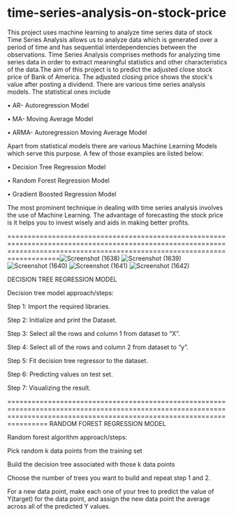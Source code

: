 # time-series-analysis-on-stock-price
This project uses machine learning to analyze time series data of stock
Time Series Analysis allows us to analyze data which is generated  over a period of time and has sequential interdependencies between  the observations. Time Series Analysis comprises methods for analyzing time series data in order to extract meaningful statistics and other characteristics of the data.The aim of this project is to predict the adjusted  close stock price of Bank of America. The adjusted closing price  shows the stock's value after posting a dividend. There are various  time series analysis models. The statistical ones include ​

• AR- Autoregression Model  ​

• MA- Moving Average Model  ​

• ARMA- Autoregression Moving Average Model​

Apart from statistical models there are various Machine Learning  Models which serve this purpose. A few of those examples are listed  below:  ​

• Decision Tree Regression Model  ​

• Random Forest Regression Model  ​

• Gradient Boosted Regression Model  ​

The most prominent technique in dealing with time series analysis  involves the use of Machine Learning. The advantage of forecasting  the stock price is it helps you to invest wisely and aids in making  better profits.​

===============================================================================================================================================================================![Screenshot (1638)](https://user-images.githubusercontent.com/56502606/121807360-6c94e480-cc71-11eb-8c39-341927b8fcc6.png)
![Screenshot (1639)](https://user-images.githubusercontent.com/56502606/121807362-6dc61180-cc71-11eb-97e5-a1c25063c81a.png)
![Screenshot (1640)](https://user-images.githubusercontent.com/56502606/121807363-6e5ea800-cc71-11eb-8395-3cab53bdf025.png)
![Screenshot (1641)](https://user-images.githubusercontent.com/56502606/121807366-6f8fd500-cc71-11eb-89f9-de84c5a68984.png)
![Screenshot (1642)](https://user-images.githubusercontent.com/56502606/121807370-79193d00-cc71-11eb-9394-9527ba27da79.png)

DECISION TREE REGRESSION MODEL​

Decision tree model approach/steps:​

Step 1: Import the required libraries. ​

Step 2: Initialize and print the Dataset.​

Step 3: Select all the rows and column 1 from dataset to “X”. ​

Step 4: Select all of the rows and column 2 from dataset to “y”. ​

Step 5: Fit decision tree regressor to the dataset. ​

Step 6: Predicting values on test set. ​

Step 7: Visualizing the result.​

============================================================================================================================================================================
RANDOM FOREST REGRESSION MODEL​

Random forest algorithm approach/steps:​

Pick random k data points from the training set​

Build the decision tree associated with those k data points​

Choose the number of trees you want to build and repeat step 1 and 2.​

For a new data point, make each one of your tree to predict the value of Y(target) for the data point, and assign the new data point the average across all of the predicted Y values. ​
  

